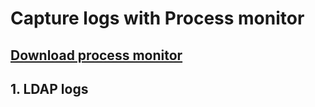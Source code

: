 # Capture logs with Process monitor 
## [Download process monitor](https://learn.microsoft.com/en-us/sysinternals/downloads/procmon)
## 1. LDAP logs
